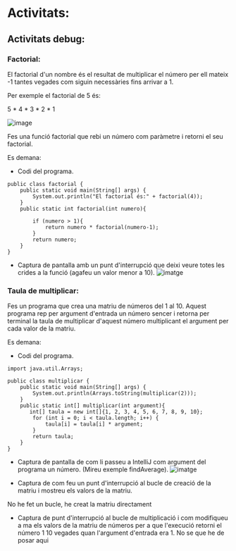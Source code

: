 # Activitats:

## Activitats debug:

### Factorial:

El factorial d'un nombre és el resultat de multiplicar el número per ell mateix -1 tantes vegades com  siguin necessàries fins arrivar a 1.

Per exemple el factorial de 5 és:

5 * 4 * 3 * 2 * 1

![image](https://user-images.githubusercontent.com/110727546/206031980-55e59610-42bb-4cc6-9b5f-039d7f67e185.png)

Fes una funció factorial que rebi un número com paràmetre i retorni el seu factorial.

Es demana:

- Codi del programa.
```
public class factorial {
    public static void main(String[] args) {
        System.out.println("El factorial és:" + factorial(4));
    }
    public static int factorial(int numero){

        if (numero > 1){
            return numero * factorial(numero-1);
        }
        return numero;
    }
}
```
- Captura de pantalla amb un punt d'interrupció que deixi veure totes les crides a la funció (agafeu un valor menor a 10).
![imatge](https://user-images.githubusercontent.com/114901284/217346460-edafb55e-11e2-4dec-893c-17c7ffdcd5dd.png)

### Taula de multiplicar:

Fes un programa que crea una matriu de números del 1 al 10.
Aquest programa rep per argument d'entrada un número sencer i retorna per terminal la taula de multiplicar d'aquest número multiplicant el argument per cada valor de la matriu.

Es demana:

- Codi del programa.
```
import java.util.Arrays;

public class multiplicar {
    public static void main(String[] args) {
        System.out.println(Arrays.toString(multiplicar(2)));
    }
    public static int[] multiplicar(int argument){
       int[] taula = new int[]{1, 2, 3, 4, 5, 6, 7, 8, 9, 10};
        for (int i = 0; i < taula.length; i++) {
            taula[i] = taula[i] * argument;
        }
        return taula;
    }
}

```
- Captura de pantalla de com li passeu a IntelliJ com argument del programa un número. (Mireu exemple findAverage).
![imatge](https://user-images.githubusercontent.com/114901284/217346853-4dd822be-7ae2-42af-bb95-fea320fed61a.png)

- Captura de com feu un punt d'interrupció al bucle de creació de la matriu i mostreu els valors de la matriu.

No he fet un bucle, he creat la matriu directament

- Captura de punt d'interrupció al bucle de multiplicació i com modifiqueu a ma els valors de la matriu de números per a que l'execució retorni el número 1 10 vegades quan l'argument d'entrada era 1.
No se que he de posar aqui
